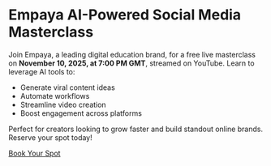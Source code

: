 # Empaya AI-Powered Social Media Masterclass

Join Empaya, a leading digital education brand, for a free live masterclass on **November 10, 2025, at 7:00 PM GMT**, streamed on YouTube. Learn to leverage AI tools to:

- Generate viral content ideas
- Automate workflows
- Streamline video creation
- Boost engagement across platforms

Perfect for creators looking to grow faster and build standout online brands. Reserve your spot today!

[Book Your Spot](https://forms.gle/yourform)
